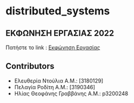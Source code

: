 # distributed_systems

## ΕΚΦΩΝΗΣΗ ΕΡΓΑΣΙΑΣ 2022
Πατήστε το link : 
[Εκφώνηση Εργασίας](docs/Project%20Distributed%20Systems.pdf "@embed")

## Contributors
* Ελευθερία Ντούλια Α.Μ.: [3180129]
* Πελαγία Ροδίτη Α.Μ.: [3190346]
* Ηλίας Θεοφάνης Γραββάνης Α.Μ.: p3200248

